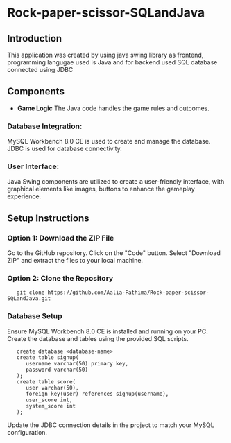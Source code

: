 # Rock-paper-scissor-SQLandJava
## Introduction
This application was created by using java swing library as frontend, programming langugae used is Java and for backend used SQL database connected using JDBC
## Components
- **Game Logic** 
The Java code handles the game rules and outcomes.
### Database Integration: 
MySQL Workbench 8.0 CE is used to create and manage the database. JDBC is used for database connectivity.
### User Interface: 
Java Swing components are utilized to create a user-friendly interface, with graphical elements like images, buttons to enhance the gameplay experience.
## Setup Instructions
### Option 1: Download the ZIP File
Go to the GitHub repository.
Click on the "Code" button.
Select "Download ZIP" and extract the files to your local machine.
### Option 2: Clone the Repository
```
   git clone https://github.com/Aalia-Fathima/Rock-paper-scissor-SQLandJava.git

```
### Database Setup
Ensure MySQL Workbench 8.0 CE is installed and running on your PC.
Create the database and tables using the provided SQL scripts.
```
   create database <database-name>
   create table signup(
      username varchar(50) primary key,
      password varchar(50)
   );
   create table score(
      user varchar(50),
      foreign key(user) references signup(username),
      user_score int,
      system_score int
   );

```
Update the JDBC connection details in the project to match your MySQL configuration.
